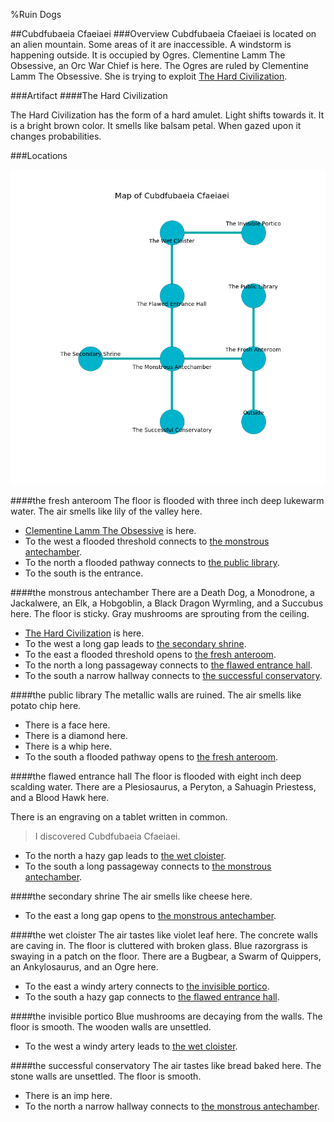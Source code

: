 %Ruin Dogs

##Cubdfubaeia Cfaeiaei
###Overview
Cubdfubaeia Cfaeiaei is located on an alien mountain. Some areas of it are inaccessible. A windstorm is happening outside. It is occupied by Ogres. <a name="Clementine-Lamm-The-Obsessive"></a>Clementine Lamm The Obsessive, an Orc War Chief is here. The Ogres are ruled by Clementine Lamm The Obsessive. She  is trying to exploit [The Hard Civilization](#The-Hard-Civilization). 



###Artifact
####<a name="The-Hard-Civilization"></a>The Hard Civilization


The Hard Civilization has the form of a hard amulet. Light shifts towards it. It is a bright brown color. It smells like balsam	petal. When gazed upon it changes probabilities. 





###Locations


![](../v2/images/Cubdfubaeia-Cfaeiaei.png)

####<a name="the-fresh-anteroom"></a>the fresh anteroom
The floor is flooded with three inch deep lukewarm water. The air smells like lily of the valley here. 



* [Clementine Lamm The Obsessive](#Clementine-Lamm-The-Obsessive) is here.
* To the west a flooded threshold connects to [the monstrous antechamber](#the-monstrous-antechamber).
* To the north a flooded pathway connects to [the public library](#the-public-library).
* To the south is the entrance.


####<a name="the-monstrous-antechamber"></a>the monstrous antechamber
There are a Death Dog, a Monodrone, a Jackalwere, an Elk, a Hobgoblin, a Black Dragon Wyrmling, and a Succubus here. The floor is sticky. Gray mushrooms are sprouting from the ceiling. 



* [The Hard Civilization](#The-Hard-Civilization) is here.
* To the west a long gap leads to [the secondary shrine](#the-secondary-shrine).
* To the east a flooded threshold opens to [the fresh anteroom](#the-fresh-anteroom).
* To the north a long passageway connects to [the flawed entrance hall](#the-flawed-entrance-hall).
* To the south a narrow hallway connects to [the successful conservatory](#the-successful-conservatory).


####<a name="the-public-library"></a>the public library
The metallic walls are ruined. The air smells like potato chip here. 



* There is a face here.
* There is a diamond here.
* There is a whip here.
* To the south a flooded pathway opens to [the fresh anteroom](#the-fresh-anteroom).


####<a name="the-flawed-entrance-hall"></a>the flawed entrance hall
The floor is flooded with eight inch deep scalding water. There are a Plesiosaurus, a Peryton, a Sahuagin Priestess, and a Blood Hawk here. 

There is an engraving on a tablet written in common. 

> I discovered Cubdfubaeia Cfaeiaei.
>


* To the north a hazy gap leads to [the wet cloister](#the-wet-cloister).
* To the south a long passageway connects to [the monstrous antechamber](#the-monstrous-antechamber).


####<a name="the-secondary-shrine"></a>the secondary shrine
The air smells like cheese here. 



* To the east a long gap opens to [the monstrous antechamber](#the-monstrous-antechamber).


####<a name="the-wet-cloister"></a>the wet cloister
The air tastes like violet leaf here. The concrete walls are caving in. The floor is cluttered with broken glass. Blue razorgrass is swaying in a patch on the floor. There are a Bugbear, a Swarm of Quippers, an Ankylosaurus, and an Ogre here. 



* To the east a windy artery connects to [the invisible portico](#the-invisible-portico).
* To the south a hazy gap connects to [the flawed entrance hall](#the-flawed-entrance-hall).


####<a name="the-invisible-portico"></a>the invisible portico
Blue mushrooms are decaying from the walls. The floor is smooth. The wooden walls are unsettled. 



* To the west a windy artery leads to [the wet cloister](#the-wet-cloister).


####<a name="the-successful-conservatory"></a>the successful conservatory
The air tastes like bread baked here. The stone walls are unsettled. The floor is smooth. 



* There is an imp here.
* To the north a narrow hallway connects to [the monstrous antechamber](#the-monstrous-antechamber).



